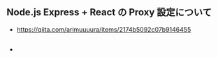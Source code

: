 ## Node.js Express + React の Proxy 設定について
- https://qiita.com/arimuuuura/items/2174b5092c07b9146455

##
-

